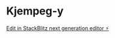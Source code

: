 # Kjempeg-y

[Edit in StackBlitz next generation editor ⚡️](https://stackblitz.com/~/github.com/Harald-Blokland/Kjempeg-y)